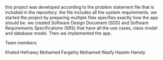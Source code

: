 this project was developed according to the problem statement file that is included in the repository. the file includes all the system requirements. we started the project by preparing multiple files specifies exactly how the app should be. we created Software Design Document (SDD) and Software Requirements Specifications (SRS) that have all the use cases, class model and database model. Then we implemented the app. 

Team members

Khaled Hefnawy 
Mohamed Fargahly 
Mohamed Wasfy 
Hazem Hamdy 
